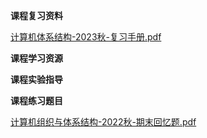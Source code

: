 <!-- tabs:start -->
**课程复习资料**

[计算机体系结构-2023秋-复习手册.pdf](https://raw.gitmirror.com/HIT-OpenCS/CS_Courses/main/计算机科学与技术/计算机体系结构/课程复习资料/计算机体系结构-2023秋-复习手册.pdf)

**课程学习资源**

**课程实验指导**

**课程练习题目**

[计算机组织与体系结构-2022秋-期末回忆题.pdf](https://raw.gitmirror.com/HIT-OpenCS/CS_Courses/main/计算机科学与技术/计算机体系结构/课程练习题目/计算机组织与体系结构-2022秋-期末回忆题.pdf)

<!-- tabs:end -->